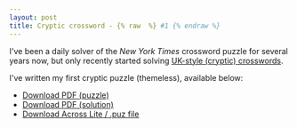 ```yaml
---
layout: post
title: Cryptic crossword - {% raw  %} #1 {% endraw %}
---
```


I've been a daily solver of the *New York Times* crossword puzzle for several years now, but only recently started solving [UK-style (cryptic) crosswords](https://en.wikipedia.org/wiki/Cryptic_crossword).

I've written my first cryptic puzzle (themeless), available below:

* [Download PDF (puzzle)](https://github.com/khgiddon/misc/raw/main/cryptic_crosswords/1/giddon_cryptic1.pdf)
* [Download PDF (solution)](https://github.com/khgiddon/misc/raw/main/cryptic_crosswords/1/giddon_cryptic1_solution.pdf)
* [Download Across Lite / .puz file](https://github.com/khgiddon/misc/raw/main/cryptic_crosswords/1/giddon_cryptic1.puz)

